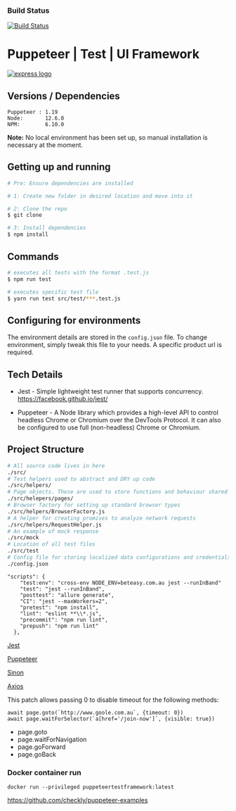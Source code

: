 ### Build Status
[![Build Status](https://dipjyoti.visualstudio.com/MyFirstProject/_apis/build/status/TestautoDev.PuppeteerTestFramework?branchName=master)](https://dipjyoti.visualstudio.com/MyFirstProject/_build/latest?definitionId=2&branchName=master)

# Puppeteer | Test | UI Framework

[![express logo](https://user-images.githubusercontent.com/10379601/29446482-04f7036a-841f-11e7-9872-91d1fc2ea683.png)](https://www.npmjs.com/package/puppeteer)

## Versions / Dependencies

```
Puppeteer : 1.19
Node:       12.6.0
NPM:        6.10.0
```

**Note:** No local environment has been set up, so manual installation is necessary at the moment.

## Getting up and running

```bash
# Pre: Ensure dependencies are installed

# 1: Create new folder in desired location and move into it

# 2: Clone the repo
$ git clone

# 3: Install dependencies
$ npm install
```

## Commands

```bash
# executes all tests with the format .test.js
$ npm run test

# executes specific test file
$ yarn run test src/test/***.test.js

```

## Configuring for environments

The environment details are stored in the `config.json` file. To change environment, simply tweak this file to your needs. A specific product url is required.

## Tech Details

- Jest - Simple lightweight test runner that supports concurrency. https://facebook.github.io/jest/

- Puppeteer - A Node library which provides a high-level API to control headless Chrome or Chromium over the DevTools Protocol. It can also be configured to use full (non-headless) Chrome or Chromium.

## Project Structure

```bash
# All source code lives in here
./src/
# Test helpers used to abstract and DRY up code
./src/helpers/
# Page objects. These are used to store functions and behaviour shared by a particular page
./src/helepers/pages/
# Browser factory for setting up standard browser types
./src/helpers/BrowserFactory.js
# A helper for creating promises to analyze network requests
./src/helpers/RequestHelper.js
# An example of mock response
./src/mock
# Location of all test files
./src/test
# Config file for storing localized data configurations and credentials.
./config.json
```

```NPM Scripts
"scripts": {
    "test:env": "cross-env NODE_ENV=beteasy.com.au jest --runInBand"
    "test": "jest --runInBand",
    "posttest": "allure generate",
    "CI": "jest --maxWorkers=2",
    "pretest": "npm install",
    "lint": "eslint **\\*.js",
    "precommit": "npm run lint",
    "prepush": "npm run lint"
  },
```

[Jest](https://github.com/facebook/jest/blob/master/README.md)

[Puppeteer](https://github.com/GoogleChrome/puppeteer/blob/master/README.md)

[Sinon](https://github.com/sinonjs/sinon/blob/master/README.md)

[Axios](https://github.com/axios/axios/blob/master/README.md)

This patch allows passing 0 to disable timeout for the following methods:

```
await page.goto(`http://www.goole.com.au`, {timeout: 0})
await page.waitForSelector(`a[href='/join-now']`, {visible: true})
```

- page.goto
- page.waitForNavigation
- page.goForward
- page.goBack

### Docker container run

```
docker run --privileged puppeteertestframework:latest
```

https://github.com/checkly/puppeteer-examples

